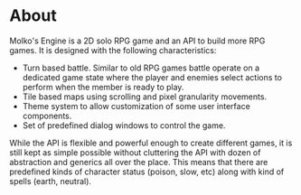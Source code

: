 # About

Molko's Engine is a 2D solo RPG game and an API to build more RPG games. It
is designed with the following characteristics:

- Turn based battle. Similar to old RPG games battle operate on a dedicated game
  state where the player and enemies select actions to perform when the member
  is ready to play.
- Tile based maps using scrolling and pixel granularity movements.
- Theme system to allow customization of some user interface components.
- Set of predefined dialog windows to control the game.

While the API is flexible and powerful enough to create different games, it is
still kept as simple possible without cluttering the API with dozen of
abstraction and generics all over the place. This means that there are
predefined kinds of character status (poison, slow, etc) along with kind of
spells (earth, neutral).
